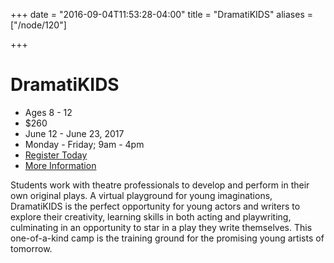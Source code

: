 +++
date = "2016-09-04T11:53:28-04:00"
title = "DramatiKIDS"
aliases = ["/node/120"]

+++

# DramatiKIDS

* Ages 8 - 12
* $260
* June 12 - June 23, 2017
* Monday - Friday; 9am - 4pm
* [Register Today](2016_IvyTech_YouthSummerCamps_Registration_earlyBPP.pdf)
* [More Information](mailto:bppwrite@newplays.org)

Students work with theatre professionals to develop and perform in their own original plays. A virtual playground for young imaginations, DramatiKIDS is the perfect opportunity for young actors and writers to explore their creativity, learning skills in both acting and playwriting, culminating in an opportunity to star in a play they write themselves.  This one-of-a-kind camp is the training ground for the promising young artists of tomorrow.
